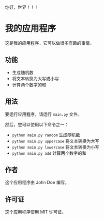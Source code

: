 你好，世界！！！

# 我的应用程序

这是我的应用程序，它可以做很多有趣的事情。

## 功能

- 生成随机数
- 将文本转换为大写或小写
- 计算两个数字的和

## 用法

要运行应用程序，请运行 `main.py` 文件。

然后，您可以使用以下命令之一：

- `python main.py random` 生成随机数
- `python main.py uppercase` 将文本转换为大写
- `python main.py lowercase` 将文本转换为小写
- `python main.py add` 计算两个数字的和

## 作者

这个应用程序由 John Doe 编写。

## 许可证

这个应用程序使用 MIT 许可证。
